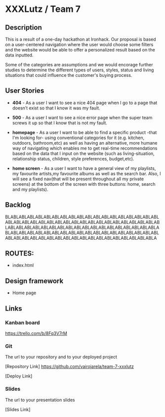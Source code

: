 # XXXLutz / Team 7

## Description

This is a result of a one-day hackathon at Ironhack. Our proposal is based on a user-centered navigation where the user would choose some filters and the website would be able to offer a personalized result based on the data inputted. 

Some of the categories are assumptions and we would encorage further studies to determine the different types of users, styles, status and living situations that could influence the customer's buying process. 


## User Stories

- **404** - As a user I want to see a nice 404 page when I go to a page that doesn’t exist so that I know it was my fault.

- **500** - As a user I want to see a nice error page when the super team screws it up so that I know that is not my fault.

- **homepage** - As a user I want to be able to find a specific product -that I'm looking for- using conventional categories for it (e.g. kitchen, outdoors, bathroom,etc) as well as having an alternative, more humane way of navigating which enables me to get real-time recommendations based on the data that I input on the website (such as living-situation, relationship status, children, style preferences, budget,etc).

- **home screen** -  As a user I want to have a general view of my playlists, my favourite artists,my favourite albums as well as the search bar. Also, I will see a fixed nav(that will be present throughout all my private screens) at the bottom of the screen with three buttons: home, search and my playlists).



## Backlog

BLABLABLABLABLABLABLABLABLABLABLABLABLABLABLABLABLABLABLABLABLABLABLABLABLABLABLABLABLABLABLABLABLABLABLABLABLABLABLABLABLABLABLABLABLABLABLABLABLABLABLABLABLABLABLABLABLABLABLABLABLABLABLABLABLABLABLABLABLABLABLABLABLABLABLABLABLABLABLABLABLABLABLABLABLABLABLABLABLABLABLABLABLA

## ROUTES:

- index.html



## Design framework
- Home page


## Links

### Kanban board

https://trello.com/b/8Fq3V7rM

### Git

The url to your repository and to your deployed project

[Repository Link] 
https://github.com/vairojarela/team-7-xxxlutz

[Deploy Link]


### Slides

The url to your presentation slides

[Slides Link]


